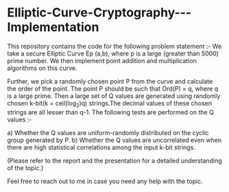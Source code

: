 # Elliptic-Curve-Cryptography---Implementation

This repository contains the code for the following problem statement :-
We take a secure Elliptic Curve Ep (a,b), where p is a large (greater than 5000) prime number. We then implement point addition and multiplication algorithms on this curve.

Further, we pick a randomly chosen point P from the curve and calculate the order of the point. The point P should be such that Ord(P)
= q, where q is a large prime. Then a large set of Q values are generated using randomly chosen k-bit(k = ceil(log<sub>2</sub>)q) strings.The decimal values of these chosen strings are all lesser than q-1. The following tests are performed on the Q values :-

a) Whether the Q values are uniform-randomly distributed on the cyclic group generated by P.
b) Whether the Q values are uncorrelated even when there are high statistical correlations among the input k-bit strings.

(Please refer to the report and the presentation for a detailed understanding of the topic.)

Feel free to reach out to me in case you need any help with the topic.
